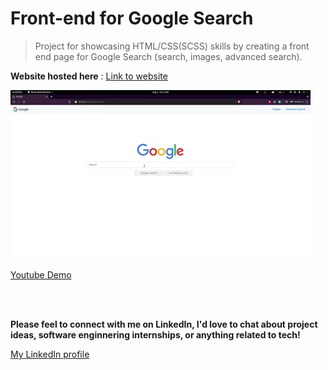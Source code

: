 # Front-end for Google Search
> Project for showcasing HTML/CSS(SCSS) skills by creating a front end page for Google Search (search, images, advanced search).

__Website hosted here__ : [Link to website](https://t32rahman.github.io/google-search-frontend/search.html)

![seach_demo](img/search_demo.gif "Search Demo Gif")

[Youtube Demo](https://www.youtube.com/watch?v=W0lSTtkhE_k&feature=youtu.be "Youtube Demo")

<br>
<br>

__Please feel to connect with me on LinkedIn, I'd love to chat about project ideas, software enginnering internships, or anything related to tech!__

[My LinkedIn profile](https://www.linkedin.com/in/tmrahman/ "LinkedIn Profile")
